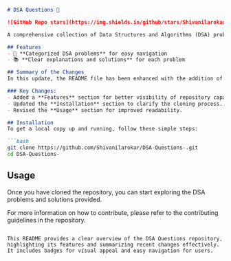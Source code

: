 ```markdown
# DSA Questions 🤖

![GitHub Repo stars](https://img.shields.io/github/stars/Shivanilarokar/DSA-Questions-) ![GitHub forks](https://img.shields.io/github/forks/Shivanilarokar/DSA-Questions-) ![GitHub issues](https://img.shields.io/github/issues/Shivanilarokar/DSA-Questions-)

A comprehensive collection of Data Structures and Algorithms (DSA) problems to help developers and learners practice and enhance their coding skills through a variety of algorithmic challenges.

## Features
- 🚀 **Categorized DSA problems** for easy navigation
- 📚 **Clear explanations and solutions** for each problem

## Summary of the Changes
In this update, the README file has been enhanced with the addition of a **Features** section to better highlight what the repository offers. The language has been refined for clarity, particularly in the **Installation** and **Usage** sections.

### Key Changes:
- Added a **Features** section for better visibility of repository capabilities.
- Updated the **Installation** section to clarify the cloning process.
- Revised the **Usage** section for improved readability.

## Installation
To get a local copy up and running, follow these simple steps:

```bash
git clone https://github.com/Shivanilarokar/DSA-Questions-.git
cd DSA-Questions-
```

## Usage
Once you have cloned the repository, you can start exploring the DSA problems and solutions provided.

For more information on how to contribute, please refer to the contributing guidelines in the repository.

```

This README provides a clear overview of the DSA Questions repository, highlighting its features and summarizing recent changes effectively. It includes badges for visual appeal and easy navigation for users.